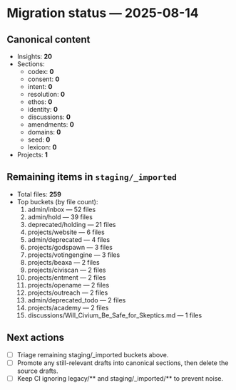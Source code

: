 # Migration status — 2025-08-14

## Canonical content
* Insights: **20**
* Sections:
  * codex: **0**
  * consent: **0**
  * intent: **0**
  * resolution: **0**
  * ethos: **0**
  * identity: **0**
  * discussions: **0**
  * amendments: **0**
  * domains: **0**
  * seed: **0**
  * lexicon: **0**
* Projects: **1**

## Remaining items in `staging/_imported`
* Total files: **259**
* Top buckets (by file count):
  1. admin/inbox — 52 files
  2. admin/hold — 39 files
  3. deprecated/holding — 21 files
  4. projects/website — 6 files
  5. admin/deprecated — 4 files
  6. projects/godspawn — 3 files
  7. projects/votingengine — 3 files
  8. projects/beaxa — 2 files
  9. projects/civiscan — 2 files
  10. projects/entment — 2 files
  11. projects/opename — 2 files
  12. projects/outreach — 2 files
  13. admin/deprecated_todo — 2 files
  14. projects/academy — 2 files
  15. discussions/Will_Civium_Be_Safe_for_Skeptics.md — 1 files

## Next actions
- [ ] Triage remaining staging/_imported buckets above.
- [ ] Promote any still-relevant drafts into canonical sections, then delete the source drafts.
- [ ] Keep CI ignoring legacy/** and staging/_imported/** to prevent noise.
